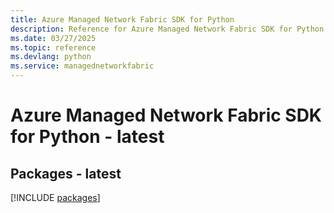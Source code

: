 ```yaml
---
title: Azure Managed Network Fabric SDK for Python
description: Reference for Azure Managed Network Fabric SDK for Python
ms.date: 03/27/2025
ms.topic: reference
ms.devlang: python
ms.service: managednetworkfabric
---
```

# Azure Managed Network Fabric SDK for Python - latest
## Packages - latest
[!INCLUDE [packages](managed-network-fabric-index.md)]